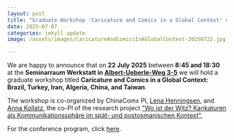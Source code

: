 ```yaml
---
layout: post
title: "Graduate Workshop 'Caricature and Comics in a Global Context' on 22 July in Heidelberg"
date: 2025-07-07
categories: jekyll update
image: /assets/images/CaricatureAndComicsInAGlobalContext-20250722.jpg

---
```


We are happy to announce that on **22 July 2025** between **8:45 and 18:30** at the **Seminarraum Werkstatt in [Albert-Ueberle-Weg 3-5](https://maps.app.goo.gl/4j2ZWLmW9QuP6bYx6)** we will hold a graduate workshop titled **Caricature and Comics in a Global Context: Brazil, Turkey, Iran, Algeria, China, and Taiwan**.

The workshop is co-organized by ChinaComx PI, [Lena Henningsen](https://chinacomx.github.io/team/lena/), and [Anna Kollatz](https://www.ori.uni-heidelberg.de/islamwissenschaft/institut/mitarbeiter/kollatz.html#forschungsgebiet), the co-PI of the research project ["Wo ist der Witz? Karikaturen als Kommunikationssphäre im spät- und postosmanischen Kontext"](https://caricatures.hypotheses.org/499), 

For the conference program, click <a href="/assets/images/CaricatureAndComicsInAGlobalContext-20250722.pdf" download>here</a>.